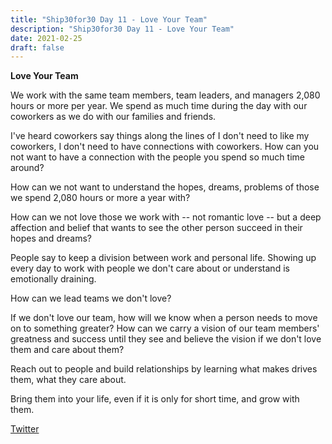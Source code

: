 ```yaml
---
title: "Ship30for30 Day 11 - Love Your Team"
description: "Ship30for30 Day 11 - Love Your Team"
date: 2021-02-25
draft: false
---
```


**Love Your Team**

We work with the same team members, team leaders, and managers 2,080 hours or more per year.  We spend as much time during the day with our coworkers as we do with our families and friends.  

I've heard coworkers say things along the lines of I don't need to like my coworkers, I don't need to have connections with coworkers. How can you not want to have a connection with the people you spend so much time around?  

How can we not want to understand the hopes, dreams, problems of those we spend 2,080 hours or more a year with?   

How can we not love those we work with -- not romantic love -- but a deep affection and belief that wants to see the other person succeed in their hopes and dreams?  

People say to keep a division between work and personal life. Showing up every day to work with people we don't care about or understand is emotionally draining.  

How can we lead teams we don't love?   

If we don't love our team, how will we know when a person needs to move on to something greater?  How can we carry a vision of our team members' greatness and success until they see and believe the vision if we don't love them and care about them?  

Reach out to people and build relationships by learning what makes drives them, what they care about.  

Bring them into your life, even if it is only for short time, and grow with them.  

[Twitter](https://twitter.com/hippiebikeracer/status/1364953180598108170?s=20)
